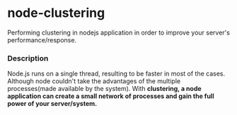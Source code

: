 # node-clustering
Performing clustering in nodejs application in order to improve your server's performance/response.

### Description
Node.js runs on a single thread, resulting to be faster in most of the cases. Although node couldn't take the advantages of the multiple processes(made available by the system). With <strong>clustering<strong>, a node application can create a small network of processes and gain the full power of your server/system.
